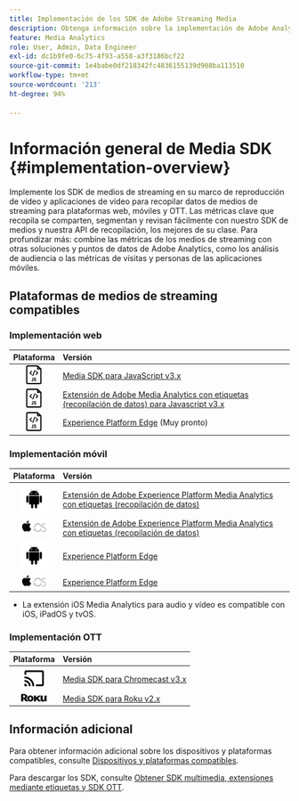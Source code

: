 ```yaml
---
title: Implementación de los SDK de Adobe Streaming Media
description: Obtenga información sobre la implementación de Adobe Analytics para medios de transmisión mediante Media SDK.
feature: Media Analytics
role: User, Admin, Data Engineer
exl-id: dc1b9fe0-6c75-4f93-a558-a3f3186bcf22
source-git-commit: 1e4babe0df218342fc4836155139d908ba113510
workflow-type: tm+mt
source-wordcount: '213'
ht-degree: 94%

---
```


# Información general de Media SDK {#implementation-overview}

Implemente los SDK de medios de streaming en su marco de reproducción de vídeo y aplicaciones de vídeo para recopilar datos de medios de streaming para plataformas web, móviles y OTT.  Las métricas clave que recopila se comparten, segmentan y revisan fácilmente con nuestro SDK de medios y nuestra API de recopilación, los mejores de su clase. Para profundizar más: combine las métricas de los medios de streaming con otras soluciones y puntos de datos de Adobe Analytics, como los análisis de audiencia o las métricas de visitas y personas de las aplicaciones móviles.

## Plataformas de medios de streaming compatibles

### Implementación web

| Plataforma | Versión |
|:----:|:----|
| <img src="assets/javascript-icon.png"> | [Media SDK para JavaScript v3.x](../../getting-started/download-sdks.md#web-implementation-download-web-sdk) |
| <img src="assets/javascript-icon.png"> | [Extensión de Adobe Media Analytics con etiquetas (recopilación de datos) para Javascript v3.x](../../getting-started/download-sdks.md#web-implementation-download-web-sdk) |
| <img src="assets/javascript-icon.png"> | [Experience Platform Edge](../../getting-started/download-sdks.md#web-implementation-download-web-sdk) (Muy pronto) |

### Implementación móvil

| Plataforma | Versión |
|:----:|:----|
| <img src="assets/android-icon.png"> | [Extensión de Adobe Experience Platform Media Analytics con etiquetas (recopilación de datos)](../../getting-started/download-sdks.md#mobile-implementation-get-mobile-extension) |
| <img src="assets/apple-ios-icon.png"> | [Extensión de Adobe Experience Platform Media Analytics con etiquetas (recopilación de datos)](../../getting-started/download-sdks.md#mobile-implementation-get-mobile-extension) |
| <img src="assets/android-icon.png"> | [Experience Platform Edge](../../getting-started/download-sdks.md#mobile-implementation-get-mobile-extension) |
| <img src="assets/apple-ios-icon.png"> | [Experience Platform Edge](../../getting-started/download-sdks.md#mobile-implementation-get-mobile-extension) |

* La extensión iOS Media Analytics para audio y vídeo es compatible con iOS, iPadOS y tvOS.

### Implementación OTT

| Plataforma | Versión |
|:------:|:-----|
| <img src="assets/chromecast-icon.png"> | [Media SDK para Chromecast v3.x](../../getting-started/download-sdks.md#over-the-top-implementation-download-ott-libraries) |
| <img src="assets/roku-icon.png"> | [Media SDK para Roku v2.x](../../getting-started/download-sdks.md#over-the-top-implementation-download-ott-libraries) |


## Información adicional

Para obtener información adicional sobre los dispositivos y plataformas compatibles, consulte [Dispositivos y plataformas compatibles](/help/getting-started/supported-devices.md).

Para descargar los SDK, consulte [Obtener SDK multimedia, extensiones mediante etiquetas y SDK OTT](/help/getting-started/download-sdks.md).
